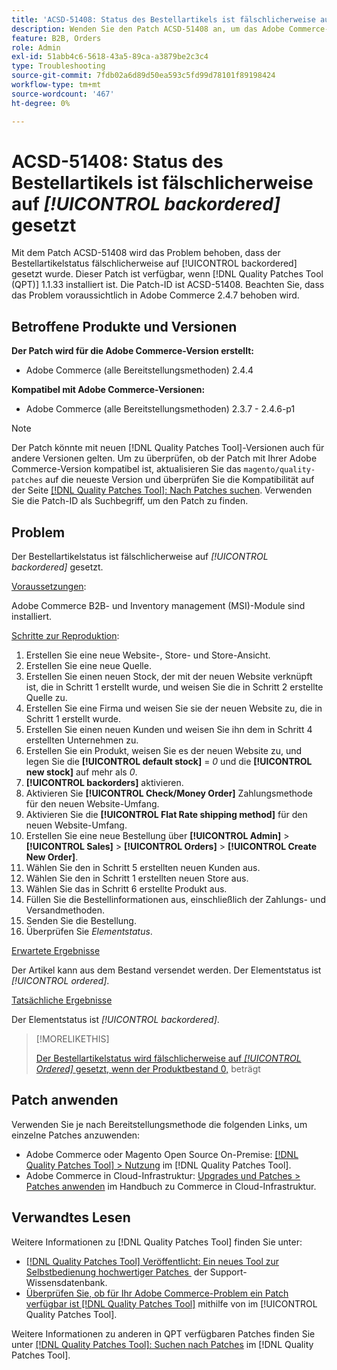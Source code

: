 ```yaml
---
title: 'ACSD-51408: Status des Bestellartikels ist fälschlicherweise auf [!UICONTROL backordered] gesetzt'
description: Wenden Sie den Patch ACSD-51408 an, um das Adobe Commerce-Problem zu beheben, bei dem der Bestellartikelstatus fälschlicherweise auf [!UICONTROL backordered] gesetzt wurde.
feature: B2B, Orders
role: Admin
exl-id: 51abb4c6-5618-43a5-89ca-a3879be2c3c4
type: Troubleshooting
source-git-commit: 7fdb02a6d89d50ea593c5fd99d78101f89198424
workflow-type: tm+mt
source-wordcount: '467'
ht-degree: 0%

---
```


# ACSD-51408: Status des Bestellartikels ist fälschlicherweise auf *[!UICONTROL backordered]* gesetzt

Mit dem Patch ACSD-51408 wird das Problem behoben, dass der Bestellartikelstatus fälschlicherweise auf [!UICONTROL backordered] gesetzt wurde. Dieser Patch ist verfügbar, wenn [!DNL Quality Patches Tool (QPT)] 1.1.33 installiert ist. Die Patch-ID ist ACSD-51408. Beachten Sie, dass das Problem voraussichtlich in Adobe Commerce 2.4.7 behoben wird.

## Betroffene Produkte und Versionen

**Der Patch wird für die Adobe Commerce-Version erstellt:**

* Adobe Commerce (alle Bereitstellungsmethoden) 2.4.4

**Kompatibel mit Adobe Commerce-Versionen:**

* Adobe Commerce (alle Bereitstellungsmethoden) 2.3.7 - 2.4.6-p1

>[!NOTE]
>
>Der Patch könnte mit neuen [!DNL Quality Patches Tool]-Versionen auch für andere Versionen gelten. Um zu überprüfen, ob der Patch mit Ihrer Adobe Commerce-Version kompatibel ist, aktualisieren Sie das `magento/quality-patches` auf die neueste Version und überprüfen Sie die Kompatibilität auf der Seite [[!DNL Quality Patches Tool]: Nach Patches suchen](https://experienceleague.adobe.com/tools/commerce-quality-patches/index.html?lang=de). Verwenden Sie die Patch-ID als Suchbegriff, um den Patch zu finden.

## Problem

Der Bestellartikelstatus ist fälschlicherweise auf *[!UICONTROL backordered]* gesetzt.

<u>Voraussetzungen</u>:

Adobe Commerce B2B- und Inventory management (MSI)-Module sind installiert.

<u>Schritte zur Reproduktion</u>:

1. Erstellen Sie eine neue Website-, Store- und Store-Ansicht.
1. Erstellen Sie eine neue Quelle.
1. Erstellen Sie einen neuen Stock, der mit der neuen Website verknüpft ist, die in Schritt 1 erstellt wurde, und weisen Sie die in Schritt 2 erstellte Quelle zu.
1. Erstellen Sie eine Firma und weisen Sie sie der neuen Website zu, die in Schritt 1 erstellt wurde.
1. Erstellen Sie einen neuen Kunden und weisen Sie ihn dem in Schritt 4 erstellten Unternehmen zu.
1. Erstellen Sie ein Produkt, weisen Sie es der neuen Website zu, und legen Sie die **[!UICONTROL default stock]** = *0* und die **[!UICONTROL new stock]** auf mehr als *0*.
1. **[!UICONTROL backorders]** aktivieren.
1. Aktivieren Sie **[!UICONTROL Check/Money Order]** Zahlungsmethode für den neuen Website-Umfang.
1. Aktivieren Sie die **[!UICONTROL Flat Rate shipping method]** für den neuen Website-Umfang.
1. Erstellen Sie eine neue Bestellung über **[!UICONTROL Admin]** > **[!UICONTROL Sales]** > **[!UICONTROL Orders]** > **[!UICONTROL Create New Order]**.
1. Wählen Sie den in Schritt 5 erstellten neuen Kunden aus.
1. Wählen Sie den in Schritt 1 erstellten neuen Store aus.
1. Wählen Sie das in Schritt 6 erstellte Produkt aus.
1. Füllen Sie die Bestellinformationen aus, einschließlich der Zahlungs- und Versandmethoden.
1. Senden Sie die Bestellung.
1. Überprüfen Sie *Elementstatus*.

<u>Erwartete Ergebnisse</u>

Der Artikel kann aus dem Bestand versendet werden. Der Elementstatus ist *[!UICONTROL ordered]*.

<u>Tatsächliche Ergebnisse</u>

Der Elementstatus ist *[!UICONTROL backordered]*.

>[!MORELIKETHIS]
>
>[Der Bestellartikelstatus wird fälschlicherweise auf *[!UICONTROL Ordered]* gesetzt, wenn der Produktbestand 0,](/help/tools/quality-patches-tool/patches-available-in-qpt/v1-1-33/acsd-51735-order-item-status-incorrectly-set.md) beträgt

## Patch anwenden

Verwenden Sie je nach Bereitstellungsmethode die folgenden Links, um einzelne Patches anzuwenden:

* Adobe Commerce oder Magento Open Source On-Premise: [[!DNL Quality Patches Tool] > Nutzung](/help/tools/quality-patches-tool/usage.md) im [!DNL Quality Patches Tool].
* Adobe Commerce in Cloud-Infrastruktur: [Upgrades und Patches > Patches anwenden](https://experienceleague.adobe.com/docs/commerce-cloud-service/user-guide/develop/upgrade/apply-patches.html?lang=de) im Handbuch zu Commerce in Cloud-Infrastruktur.

## Verwandtes Lesen

Weitere Informationen zu [!DNL Quality Patches Tool] finden Sie unter:

* [[!DNL Quality Patches Tool] Veröffentlicht: Ein neues Tool zur Selbstbedienung hochwertiger Patches &#x200B;](https://experienceleague.adobe.com/de/docs/commerce-operations/tools/quality-patches-tool/quality-patches-tool-to-self-serve-quality-patches) der Support-Wissensdatenbank.
* [Überprüfen Sie, ob für Ihr Adobe Commerce-Problem ein Patch verfügbar ist [!DNL Quality Patches Tool]](/help/tools/quality-patches-tool/patches-available-in-qpt/check-patch-for-magento-issue-with-magento-quality-patches.md) mithilfe von im [!UICONTROL Quality Patches Tool].


Weitere Informationen zu anderen in QPT verfügbaren Patches finden Sie unter [[!DNL Quality Patches Tool]: Suchen nach Patches](https://experienceleague.adobe.com/tools/commerce-quality-patches/index.html?lang=de) im [!DNL Quality Patches Tool].
